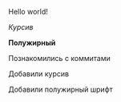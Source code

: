Hello world!



*Курсив*

**Полужирный**


Познакомились с коммитами

Добавили курсив

Добавили полужирный шрифт